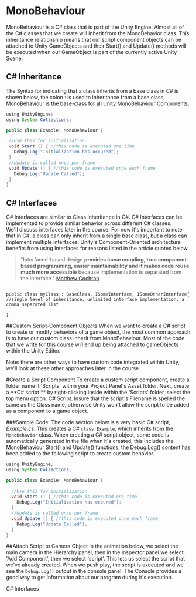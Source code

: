 # MonoBehaviour


MonoBehaviour is a C# class that is part of the Unity Engine.  Almost all of the C# classes that we create will inherit from the MonoBehavior class.  This inheritance relationship means that our script component objects can be attached to Unity GameObjects and their Start() and Update() methods will be executed when our GameObject is part of the currently active Unity Scene. 

## C\# Inheritance
The Syntax for indicating that a class inherits from a base class in C# is shown below, the colon : is used to inheritance from a base class, MonoBehaviour is the base-class for all Unity MonoBehaviour Components.

 ```java
using UnityEngine;
using System.Collections;

public class Example: MonoBehaviour {
 
  //Use this for initialization
  void Start () { //this code is executed one time
    Debug.Log("Initialization has occured");
  }
  //Update is called once per frame
  void Update () { //this code is executed once each frame
    Debug.Log("Update Called");
  }
}
```


## C# Interfaces
C# Interfaces are similar to Class Inheritance in C#. C# Interfaces can be implemented to provide similar behavior across different C# classes.  
We'll discuss interfaces later in the course.  For now it's important to note that in C#, a class can only inherit from a single base class, but a class can implement multiple interfaces. Unity's Component-Oriented architecture benefits from using Interfaces for reasons listed in the article quoted below.

>  "Interfaced-based design **provides loose coupling, true component-based programming, easier maintainability and it makes code reuse much more accessible** because implementation is separated from the interface."   [Matthew Cochran](https://www.c-sharpcorner.com/article/C-Sharp-interface-based-development/)

```

public class myClass : BaseClass, ISomeInterface, ISomeOtherInterface{  //single level of inheritance, unlimited interface implementation, a comma separated list.
    
}
```

##Custom Script-Component Objects
When we want to create a C# script to create or modify behaviors of a game object, the most common approach is to have our custom class inherit from MonoBehaviour.  Most of the code that we write for this course will end up being attached to gameObjects within the Unity Editor.

Note: there are other ways to have custom code integrated within Unity, we'll look at these other approaches later in the course.

#Create a Script Component
To create a custom script component, create a folder name it 'Scripts' within your Project Panel's Asset folder.
Next, create a **C# script ** by right-clicking inside within the 'Scripts' folder, select the top menu option: C# Script. Insure that the script's Filename is spelled the same as the Class name, otherwise Unity won't allow the script to be added as a component to a game object.


###Sample Code:
The code section below is a very basic C# script, *Example.cs*. This creates a C# ``class Example``, which inherits from the ``MonoBehavior`` class. When creating a C# script object, some code is automatically generated in the file when it's created, this includes the MonoBehaviour Start() and
Update() functions, the Debug.Log() content has been added to the following script to create custom behavior.

```java
using UnityEngine;
using System.Collections;

public class Example: MonoBehaviour {
 
  //Use this for initialization
  void Start () { //this code is executed one time
    Debug.Log("Initialization has occured");
  }
  //Update is called once per frame
  void Update () { //this code is executed once each frame
    Debug.Log("Update Called");
  }
}
```

##Attach Script to Camera Object
In the animation below, we select the main camera in the Hierarchy panel, then in the inspector panel we select 'Add Component', then we select 'script'. This lets us select the script that we've already created. When we push play, the script is executed and we see the ``Debug.Log()`` output in the console panel. The Console provides a good way to get information about our program during it's execution.


C# Interfaces
    